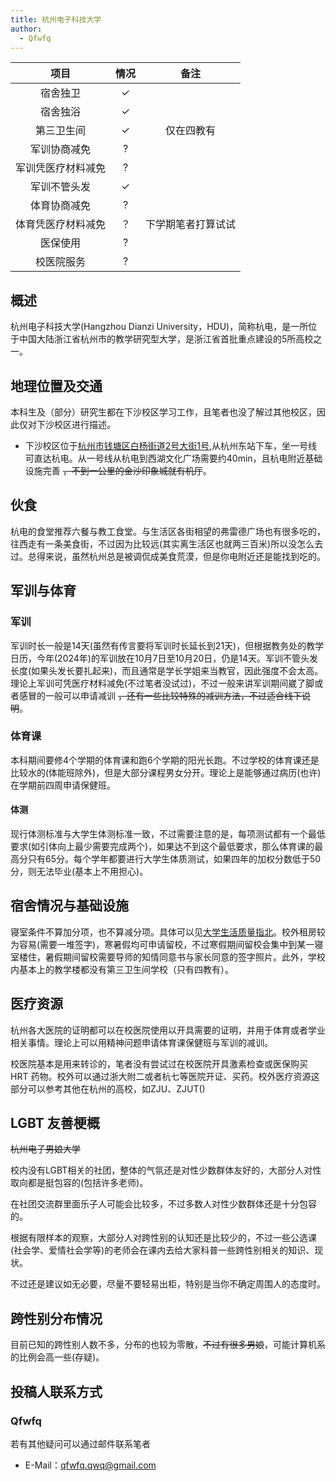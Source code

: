 ```yaml
---
title: 杭州电子科技大学
author:
  - Qfwfq
---
```


|        项目        | 情况 |        备注        |
| :----------------: | :--: | :----------------: |
|      宿舍独卫      |  ✓   |                    |
|      宿舍独浴      |  ✓   |                    |
|     第三卫生间     |  ✓   |     仅在四教有     |
|    军训协商减免    |  ?   |                    |
| 军训凭医疗材料减免 |  ?   |                    |
|    军训不管头发    |  ✓   |                    |
|    体育协商减免    |  ?   |                    |
| 体育凭医疗材料减免 |  ？  | 下学期笔者打算试试 |
|      医保使用      |  ?   |                    |
|     校医院服务     |  ?   |                    |

## 概述

杭州电子科技大学(Hangzhou Dianzi University，HDU)，简称杭电，是一所位于中国大陆浙江省杭州市的教学研究型大学，是浙江省首批重点建设的5所高校之一。

## 地理位置及交通

本科生及（部分）研究生都在下沙校区学习工作，且笔者也没了解过其他校区，因此仅对下沙校区进行描述。

- 下沙校区位于[杭州市钱塘区白杨街道2号大街1号](https://www.amap.com/place/B023B09GL5),从杭州东站下车，坐一号线可直达杭电。从一号线从杭电到西湖文化广场需要约40min，且杭电附近基础设施完善 ~~，不到一公里的金沙印象城就有机厅~~。

## 伙食

杭电的食堂推荐六餐与教工食堂。与生活区各街相望的弗雷德广场也有很多吃的，往西走有一条美食街，不过因为比较远(其实离生活区也就两三百米)所以没怎么去过。总得来说，虽然杭州总是被调侃成美食荒漠，但是你电附近还是能找到吃的。

## 军训与体育

### 军训

军训时长一般是14天(虽然有传言要将军训时长延长到21天)，但根据教务处的教学日历，今年(2024年)的军训放在10月7日至10月20日，仍是14天。军训不管头发长度(如果头发长要扎起来)，而且通常是学长学姐来当教官，因此强度不会太高。理论上军训可凭医疗材料减免(不过笔者没试过)，不过一般来讲军训期间崴了脚或者感冒的一般可以申请减训 ~~，还有一些比较特殊的减训方法，不过适合线下说明~~。

### 体育课

本科期间要修4个学期的体育课和跑6个学期的阳光长跑。不过学校的体育课还是比较水的(体能班除外)，但是大部分课程男女分开。理论上是能够通过病历(也许)在学期前四周申请保健班。

#### 体测

现行体测标准与大学生体测标准一致，不过需要注意的是，每项测试都有一个最低要求(如引体向上最少需要完成两个)，如果达不到这个最低要求，那么体育课的最高分只有65分。每个学年都要进行大学生体质测试，如果四年的加权分数低于50分，则无法毕业(基本上不用担心)。

## 宿舍情况与基础设施

寝室条件不算加分项，也不算减分项。具体可以见[大学生活质量指北](https://colleges.chat/archived/universities/hang-zhou-dian-zi-ke-ji-da-xue/)。校外租房较为容易(需要一堆签字)，寒暑假均可申请留校，不过寒假期间留校会集中到某一寝室楼住，暑假期间留校需要导师的知情同意书与家长同意的签字照片。此外，学校内基本上的教学楼都没有第三卫生间学校（只有四教有）。

## 医疗资源

杭州各大医院的证明都可以在校医院使用以开具需要的证明，并用于体育或者学业相关事情。理论上可以用精神问题申请体育课保健班与军训的减训。

校医院基本是用来转诊的，笔者没有尝试过在校医院开具激素检查或医保购买 HRT 药物。校外可以通过浙大附二或者杭七等医院开证、买药。校外医疗资源这部分可以参考其他在杭州的高校，如ZJU、ZJUT()

## LGBT 友善梗概

~~杭州电子男娘大学~~

校内没有LGBT相关的社团，整体的气氛还是对性少数群体友好的，大部分人对性取向都是挺包容的(包括许多老师)。

在社团交流群里面乐子人可能会比较多，不过多数人对性少数群体还是十分包容的。

根据有限样本的观察，大部分人对跨性别的认知还是比较少的，不过一些公选课(社会学、爱情社会学等)的老师会在课内去给大家科普一些跨性别相关的知识、现状。

不过还是建议如无必要，尽量不要轻易出柜，特别是当你不确定周围人的态度时。

## 跨性别分布情况

目前已知的跨性别人数不多，分布的也较为零散，~~不过有很多男娘~~，可能计算机系的比例会高一些(存疑)。

## 投稿人联系方式

### Qfwfq

若有其他疑问可以通过邮件联系笔者

- E-Mail：<qfwfq.qwq@gmail.com>
